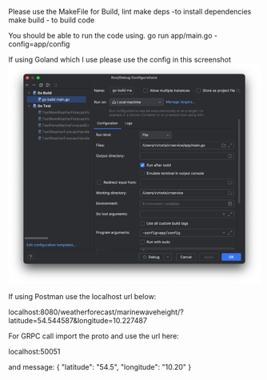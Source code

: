 Please use the MakeFile for Build, lint
make deps -to install dependencies
make build  - to build code


You should be able to run the code using.
go run app/main.go -config=app/config

If using Goland which I use please use the config in this screenshot
![img.png](img.png)


If using Postman use the localhost url below:

localhost:8080/weatherforecast/marinewaveheight/?latitude=54.544587&longitude=10.227487


For GRPC call import the proto and use the url here:

localhost:50051

and message:
{
"latitude": "54.5",
"longitude": "10.20"
}
